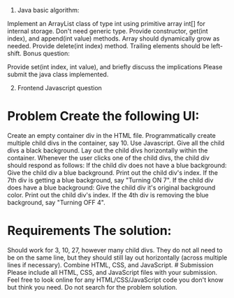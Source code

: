 1) Java basic algorithm:

Implement an ArrayList class of type int using primitive array int[] for internal storage.  Don't need generic type.
Provide constructor, get(int index), and append(int value) methods.  Array should dynamically grow as needed.
Provide delete(int index) method. Trailing elements should be left-shift.
Bonus question:

Provide set(int index, int value), and briefly discuss the implications
Please submit the java class implemented.

2) Frontend Javascript question

# Problem Create the following UI:

Create an empty container div in the HTML file.
Programmatically create multiple child divs in the container, say 10. Use Javascript.
Give all the child divs a black background.
Lay out the child divs horizontally within the container.
Whenever the user clicks one of the child divs, the child div should respond as follows:
If the child div does not have a blue background:
Give the child div a blue background.
Print out the child div's index. If the 7th div is getting a blue background, say "Turning ON 7".
If the child div does have a blue background:
Give the child div it's original background color.
Print out the child div's index. If the 4th div is removing the blue background, say "Turning OFF 4".
# Requirements The solution:

Should work for 3, 10, 27, however many child divs. They do not all need to be on the same line, but they should still lay out horizontally (across multiple lines if necessary).
Combine HTML, CSS, and JavaScript. # Submission Please include all HTML, CSS, and JavaScript files with your submission.
Feel free to look online for any HTML/CSS/JavaScript code you don't know but think you need.
Do not search for the problem solution.
